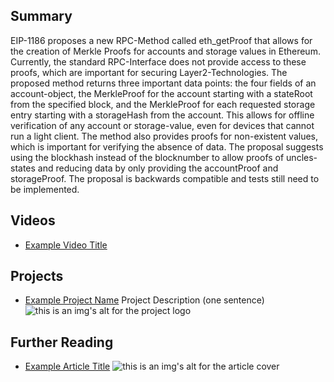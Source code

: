 ## Summary

EIP-1186 proposes a new RPC-Method called eth_getProof that allows for the creation of Merkle Proofs for accounts and storage values in Ethereum. Currently, the standard RPC-Interface does not provide access to these proofs, which are important for securing Layer2-Technologies. The proposed method returns three important data points: the four fields of an account-object, the MerkleProof for the account starting with a stateRoot from the specified block, and the MerkleProof for each requested storage entry starting with a storageHash from the account. This allows for offline verification of any account or storage-value, even for devices that cannot run a light client. The method also provides proofs for non-existent values, which is important for verifying the absence of data. The proposal suggests using the blockhash instead of the blocknumber to allow proofs of uncles-states and reducing data by only providing the accountProof and storageProof. The proposal is backwards compatible and tests still need to be implemented.

## Videos

- [Example Video Title](https://www.youtube.com/watch?v=TDGq4aeevgY)

## Projects

- [Example Project Name](https://xxxx.xxx/xxxxx) Project Description (one sentence) ![this is an img's alt for the project logo](https://xxxx.xxx/project-logo.xxx)

## Further Reading

- [Example Article Title](https://xxxx.xxx/xxxxx) ![this is an img's alt for the article cover](https://xxxx.xxx/article-cover.xxx)
